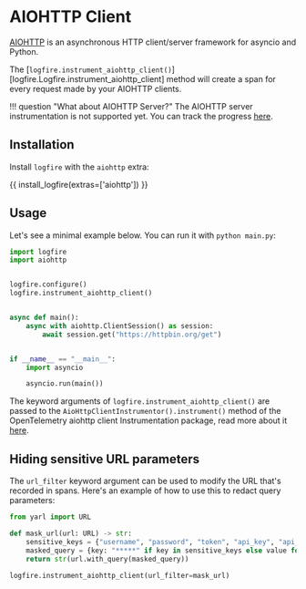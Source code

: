 # AIOHTTP Client

[AIOHTTP][aiohttp] is an asynchronous HTTP client/server framework for asyncio and Python.

The [`logfire.instrument_aiohttp_client()`][logfire.Logfire.instrument_aiohttp_client] method will create a span for every request made by your AIOHTTP clients.

!!! question "What about AIOHTTP Server?"
    The AIOHTTP server instrumentation is not supported yet. You can track the progress [here][aiohttp-server].

## Installation

Install `logfire` with the `aiohttp` extra:

{{ install_logfire(extras=['aiohttp']) }}

## Usage

Let's see a minimal example below. You can run it with `python main.py`:

```py title="main.py"
import logfire
import aiohttp


logfire.configure()
logfire.instrument_aiohttp_client()


async def main():
    async with aiohttp.ClientSession() as session:
        await session.get("https://httpbin.org/get")


if __name__ == "__main__":
    import asyncio

    asyncio.run(main())
```

The keyword arguments of `logfire.instrument_aiohttp_client()` are passed to the `AioHttpClientInstrumentor().instrument()` method of the OpenTelemetry aiohttp client Instrumentation package, read more about it [here][opentelemetry-aiohttp].

## Hiding sensitive URL parameters

The `url_filter` keyword argument can be used to modify the URL that's recorded in spans. Here's an example of how to use this to redact query parameters:

```python
from yarl import URL

def mask_url(url: URL) -> str:
    sensitive_keys = {"username", "password", "token", "api_key", "api_secret", "apikey"}
    masked_query = {key: "*****" if key in sensitive_keys else value for key, value in url.query.items()}
    return str(url.with_query(masked_query))

logfire.instrument_aiohttp_client(url_filter=mask_url)
```

[aiohttp]: https://docs.aiohttp.org/en/stable/
[aiohttp-server]: https://github.com/open-telemetry/opentelemetry-python-contrib/issues/501
[opentelemetry-aiohttp]: https://opentelemetry-python-contrib.readthedocs.io/en/latest/instrumentation/aiohttp_client/aiohttp_client.html
